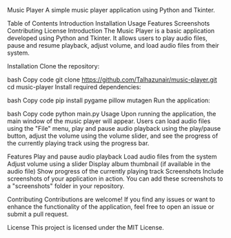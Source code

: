 Music Player
A simple music player application using Python and Tkinter.

Table of Contents
Introduction
Installation
Usage
Features
Screenshots
Contributing
License
Introduction
The Music Player is a basic application developed using Python and Tkinter. It allows users to play audio files, pause and resume playback, adjust volume, and load audio files from their system.

Installation
Clone the repository:

bash
Copy code
git clone https://github.com/Talhazunair/music-player.git
cd music-player
Install required dependencies:

bash
Copy code
pip install pygame pillow mutagen
Run the application:

bash
Copy code
python main.py
Usage
Upon running the application, the main window of the music player will appear. Users can load audio files using the "File" menu, play and pause audio playback using the play/pause button, adjust the volume using the volume slider, and see the progress of the currently playing track using the progress bar.

Features
Play and pause audio playback
Load audio files from the system
Adjust volume using a slider
Display album thumbnail (if available in the audio file)
Show progress of the currently playing track
Screenshots
Include screenshots of your application in action. You can add these screenshots to a "screenshots" folder in your repository.

Contributing
Contributions are welcome! If you find any issues or want to enhance the functionality of the application, feel free to open an issue or submit a pull request.

License
This project is licensed under the MIT License.